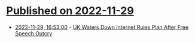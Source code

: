 # [Published on 2022-11-29](index.md)

* [2022-11-29, 16:53:00](https://news.slashdot.org/story/22/11/29/1654203/uk-waters-down-internet-rules-plan-after-free-speech-outcry?utm_source=rss1.0mainlinkanon&utm_medium=feed) - [UK Waters Down Internet Rules Plan After Free Speech Outcry](https://news.slashdot.org/story/22/11/29/1654203/uk-waters-down-internet-rules-plan-after-free-speech-outcry?utm_source=rss1.0mainlinkanon&utm_medium=feed)
